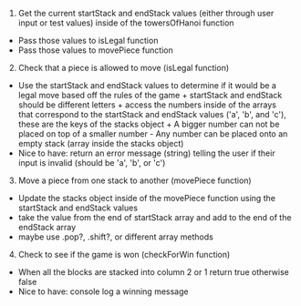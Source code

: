
1. Get the current startStack and endStack values (either through user input or test values) inside of the towersOfHanoi function
  - Pass those values to isLegal function
  - Pass those values to movePiece function

2. Check that a piece is allowed to move (isLegal function)
  - Use the startStack and endStack values to determine if it would be a legal      move based off the rules of the game
        + startStack and endStack should be different letters
        + access the numbers inside of the arrays that correspond to the startStack and endStack values ('a', 'b', and 'c'), these are the keys of the stacks object
        + A bigger number can not be placed on top of a smaller number
            - Any number can be placed onto an empty stack (array inside the stacks object)
  - Nice to have: return an error message (string) telling the user if their        input is invalid (should be 'a', 'b', or 'c')

3. Move a piece from one stack to another (movePiece function)
  - Update the stacks object inside of the movePiece function using the startStack and endStack values
  - take the value from the end of startStack array and add to the end of the endStack array
  - maybe use .pop?, .shift?, or different array methods

4. Check to see if the game is won (checkForWin function)
  - When all the blocks are stacked into column 2 or 1 return true otherwise      false
  - Nice to have: console log a winning message
